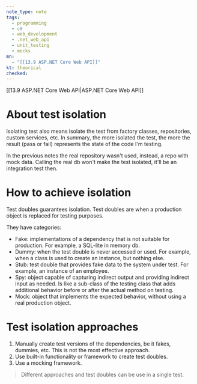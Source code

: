 ```yaml
---
note_type: note
tags:
  - programming
  - c#
  - web_development
  - .net_web_api
  - unit_testing
  - mocks
mn:
  - "[[13.9 ASP.NET Core Web API]]"
kt: theorical
checked:
---
```

[[13.9 ASP.NET Core Web API|ASP.NET Core Web API]]

# About test isolation
Isolating test also means isolate the test from factory classes, repositories, custom services, etc. In summary, the more isolated the test, the more the result (pass or fail) represents the state of the code I'm testing.

In the previous notes the real repository wasn't used, instead, a repo with mock data. Calling the real db won't make the test isolated, it'll be an integration test then.
# How to achieve isolation
Test doubles guarantees isolation. Test doubles are when a production object is replaced for testing purposes. 

They have categories:
- Fake: implementations of a dependency that is not suitable for production. For example, a SQL-lite in memory db.
- Dummy: when the test double is never accessed or used. For example, when a class is used to create an instance, but nothing else.
- Stub: test double that provides fake data to the system under test. For example, an instance of an employee.
- Spy:  object capable of capturing indirect output and providing indirect input as needed. Is like a sub-class of the testing class that adds additional behavior before or after the actual method on testing. 
- Mock: object that implements the expected behavior, without using a real production object. 
# Test isolation approaches
1. Manually create test versions of the dependencies, be it fakes, dummies, etc. This is not the most effective approach.
2. Use built-in functionality or framework to create test doubles. 
3. Use a mocking framework. 

>Different approaches and test doubles can be use in a single test.

